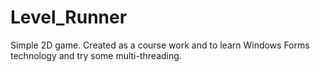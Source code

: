 # Level_Runner
Simple 2D game. Created as a course work and to learn Windows Forms technology and try some multi-threading.
